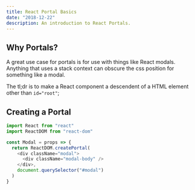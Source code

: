```yaml
---
title: React Portal Basics
date: "2018-12-22"
description: An introduction to React Portals.
---
```




## Why Portals?

A great use case for portals is for use with things like React modals. Anything that uses a stack context can obscure the css position for something like a modal.

The tl;dr is to make a React component a descendent of a HTML element other than `id="root"`;



## Creating a Portal

```javascript
import React from "react"
import ReactDOM from "react-dom"

const Modal = props => {
  return ReactDOM.createPortal(
    <div className="modal">
      <div className="modal-body" />
    </div>,
    document.querySelector("#modal")
  )
}
```
